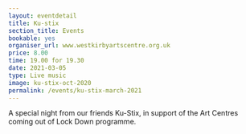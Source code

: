 ```yaml
---
layout: eventdetail
title: Ku-stix
section_title: Events
bookable: yes
organiser_url: www.westkirbyartscentre.org.uk
price: 8.00
time: 19.00 for 19.30
date: 2021-03-05
type: Live music
image: ku-stix-oct-2020
permalink: /events/ku-stix-march-2021
---
```


A special night from our friends Ku-Stix, in support of the Art Centres coming out of Lock Down programme.

